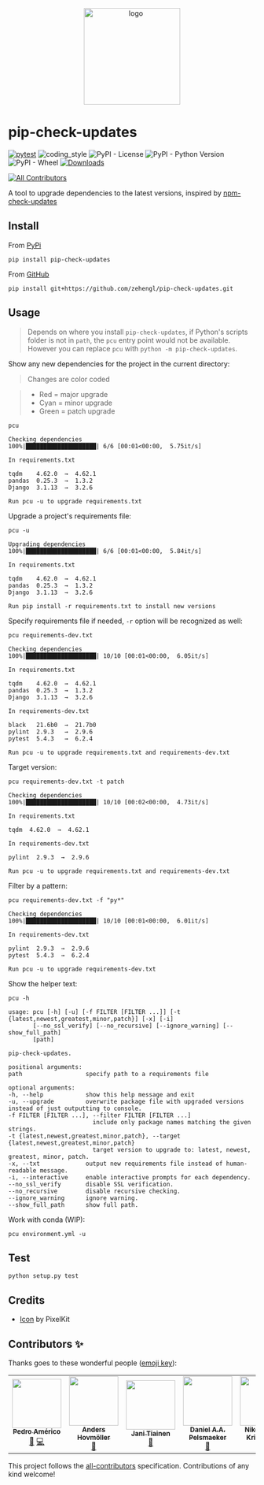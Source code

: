 <div align="center">
    <img src="https://cdn2.iconfinder.com/data/icons/flat-jewels-icon-set/512/0000_Refresh.png" alt="logo" height="196">
</div>

# pip-check-updates

[![pytest](https://github.com/zehengl/pip-check-updates/actions/workflows/pytest.yml/badge.svg)](https://github.com/zehengl/pip-check-updates/actions/workflows/pytest.yml)
![coding_style](https://img.shields.io/badge/code%20style-black-000000.svg)
![PyPI - License](https://img.shields.io/pypi/l/pip-check-updates)
![PyPI - Python Version](https://img.shields.io/pypi/pyversions/pip-check-updates)
![PyPI - Wheel](https://img.shields.io/pypi/wheel/pip-check-updates)
[![Downloads](https://pepy.tech/badge/pip-check-updates)](https://pepy.tech/project/pip-check-updates)

<!-- ALL-CONTRIBUTORS-BADGE:START - Do not remove or modify this section -->
[![All Contributors](https://img.shields.io/badge/all_contributors-5-orange.svg?style=flat-square)](#contributors-)
<!-- ALL-CONTRIBUTORS-BADGE:END -->

A tool to upgrade dependencies to the latest versions, inspired by [npm-check-updates](https://www.npmjs.com/package/npm-check-updates)

## Install

From [PyPi](https://pypi.org/project/pip-check-updates/)

    pip install pip-check-updates

From [GitHub](https://github.com/zehengl/pip-check-updates)

    pip install git+https://github.com/zehengl/pip-check-updates.git

## Usage

> Depends on where you install `pip-check-updates`, if Python's scripts folder is not in `path`, the `pcu` entry point would not be available.
> However you can replace `pcu` with `python -m pip-check-updates`.

Show any new dependencies for the project in the current directory:

> Changes are color coded

> - Red = major upgrade
> - Cyan = minor upgrade
> - Green = patch upgrade

```terminal
pcu
```

    Checking dependencies
    100%|████████████████████| 6/6 [00:01<00:00,  5.75it/s]

    In requirements.txt

    tqdm    4.62.0  →  4.62.1
    pandas  0.25.3  →  1.3.2
    Django  3.1.13  →  3.2.6

    Run pcu -u to upgrade requirements.txt

Upgrade a project's requirements file:

```terminal
pcu -u
```

    Upgrading dependencies
    100%|████████████████████| 6/6 [00:01<00:00,  5.84it/s]

    In requirements.txt

    tqdm    4.62.0  →  4.62.1
    pandas  0.25.3  →  1.3.2
    Django  3.1.13  →  3.2.6

    Run pip install -r requirements.txt to install new versions

Specify requirements file if needed, `-r` option will be recognized as well:

```terminal
pcu requirements-dev.txt
```

    Checking dependencies
    100%|████████████████████| 10/10 [00:01<00:00,  6.05it/s]

    In requirements.txt

    tqdm    4.62.0  →  4.62.1
    pandas  0.25.3  →  1.3.2
    Django  3.1.13  →  3.2.6

    In requirements-dev.txt

    black   21.6b0  →  21.7b0
    pylint  2.9.3   →  2.9.6
    pytest  5.4.3   →  6.2.4

    Run pcu -u to upgrade requirements.txt and requirements-dev.txt

Target version:

```terminal
pcu requirements-dev.txt -t patch
```

    Checking dependencies
    100%|████████████████████| 10/10 [00:02<00:00,  4.73it/s]

    In requirements.txt

    tqdm  4.62.0  →  4.62.1

    In requirements-dev.txt

    pylint  2.9.3  →  2.9.6

    Run pcu -u to upgrade requirements.txt and requirements-dev.txt

Filter by a pattern:

```terminal
pcu requirements-dev.txt -f "py*"
```

    Checking dependencies
    100%|████████████████████| 10/10 [00:01<00:00,  6.01it/s]

    In requirements-dev.txt

    pylint  2.9.3  →  2.9.6
    pytest  5.4.3  →  6.2.4

    Run pcu -u to upgrade requirements-dev.txt

Show the helper text:

```terminal
pcu -h
```

    usage: pcu [-h] [-u] [-f FILTER [FILTER ...]] [-t {latest,newest,greatest,minor,patch}] [-x] [-i]
           [--no_ssl_verify] [--no_recursive] [--ignore_warning] [--show_full_path]
           [path]

    pip-check-updates.

    positional arguments:
    path                  specify path to a requirements file

    optional arguments:
    -h, --help            show this help message and exit
    -u, --upgrade         overwrite package file with upgraded versions instead of just outputting to console.
    -f FILTER [FILTER ...], --filter FILTER [FILTER ...]
                            include only package names matching the given strings.
    -t {latest,newest,greatest,minor,patch}, --target {latest,newest,greatest,minor,patch}
                            target version to upgrade to: latest, newest, greatest, minor, patch.
    -x, --txt             output new requirements file instead of human-readable message.
    -i, --interactive     enable interactive prompts for each dependency.
    --no_ssl_verify       disable SSL verification.
    --no_recursive        disable recursive checking.
    --ignore_warning      ignore warning.
    --show_full_path      show full path.

Work with conda (WIP):

```terminal
pcu environment.yml -u
```

## Test

    python setup.py test

## Credits

- [Icon](https://www.iconfinder.com/icons/171269/refresh_icon) by PixelKit

## Contributors ✨

Thanks goes to these wonderful people ([emoji key](https://allcontributors.org/docs/en/emoji-key)):

<!-- ALL-CONTRIBUTORS-LIST:START - Do not remove or modify this section -->
<!-- prettier-ignore-start -->
<!-- markdownlint-disable -->
<table>
  <tr>
    <td align="center"><a href="https://github.com/ghostebony"><img src="https://avatars.githubusercontent.com/u/47510020?v=4?s=100" width="100px;" alt=""/><br /><sub><b>Pedro Américo</b></sub></a><br /><a href="https://github.com/zehengl/pip-check-updates/issues?q=author%3Aghostebony" title="Bug reports">🐛</a> <a href="https://github.com/zehengl/pip-check-updates/commits?author=ghostebony" title="Code">💻</a></td>
    <td align="center"><a href="http://kodare.net"><img src="https://avatars.githubusercontent.com/u/332428?v=4?s=100" width="100px;" alt=""/><br /><sub><b>Anders Hovmöller</b></sub></a><br /><a href="https://github.com/zehengl/pip-check-updates/issues?q=author%3Aboxed" title="Bug reports">🐛</a></td>
    <td align="center"><a href="https://jtiai.github.io/"><img src="https://avatars.githubusercontent.com/u/1370289?v=4?s=100" width="100px;" alt=""/><br /><sub><b>Jani Tiainen</b></sub></a><br /><a href="https://github.com/zehengl/pip-check-updates/issues?q=author%3Ajtiai" title="Bug reports">🐛</a></td>
    <td align="center"><a href="https://pelsmaeker.net/"><img src="https://avatars.githubusercontent.com/u/647530?v=4?s=100" width="100px;" alt=""/><br /><sub><b>Daniel A.A. Pelsmaeker</b></sub></a><br /><a href="https://github.com/zehengl/pip-check-updates/issues?q=author%3AVirtlink" title="Bug reports">🐛</a></td>
    <td align="center"><a href="https://github.com/nikolaik"><img src="https://avatars.githubusercontent.com/u/104154?v=4?s=100" width="100px;" alt=""/><br /><sub><b>Nikolai Røed Kristiansen</b></sub></a><br /><a href="#ideas-nikolaik" title="Ideas, Planning, & Feedback">🤔</a></td>
  </tr>
</table>

<!-- markdownlint-restore -->
<!-- prettier-ignore-end -->

<!-- ALL-CONTRIBUTORS-LIST:END -->

This project follows the [all-contributors](https://github.com/all-contributors/all-contributors) specification. Contributions of any kind welcome!
